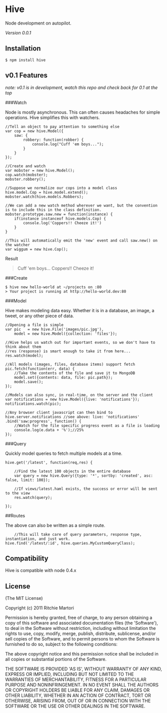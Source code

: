 # Hive 

Node development on autopilot.   

*Version 0.0.1*

## Installation

    $ npm install hive

## v0.1 Features 

_note: v0.1 is in development, watch this repo and check back for 0.1 at the top_

###Watch

Node is mostly asynchronous. This can often causes headaches for simple operations. Hive simplifies this with watchers.

	//Tell an object to pay attention to something else
	var cop = new hive.Model({
		saw: {
			robbery: function(robber) {
				console.log("Cuff 'em boys...");
			}
		}
	});

	//Create and watch
	var mobster = new hive.Model();
	cop.watch(mobster);
	mobster.robbery();

	//Suppose we normalize our cops into a model class
	hive.model.Cop = hive.model.extend();
	mobster.watch(hive.models.Robbers);

	//We can add a new watch method wherever we want, but the convention is to include this in the class definition.
	mobster.prototype.saw.new = function(instance) {
		if(instance instanceof hive.models.Cop) {
			console.log('Coppers!! Cheeze it!')
		}
	}

	//This will automatically emit the 'new' event and call saw.new() on the watcher
	var wiggum = new hive.Cop();

Result

  > Cuff 'em boys...
  > Coppers!! Cheeze it!

###Create

	$ hive new hello-world at ~/projects on :80
	> Your project is running at http://hello-world.dev:80
	
###Model

Hive makes modeling data easy. Whether it is in a database, an image, a tweet, or any other piece of data.

	//Opening a file is simple
	var pic   = new hive.File('images/pic.jpg'),
		model = new hive.Model({collection: 'files'});

	//Hive helps us watch out for important events, so we don't have to think about them
	//res (response) is smart enough to take it from here...
	res.watch(model);

	//All models (images, files, database items) support fetch
	pic.fetch(function(err, data) {
		//Take the contents of the file and save it to MongoDB
		model.set({contents: data, file: pic.path});
		model.save();
	});

	//Models can also sync, in real-time, on the server and the client
	var notifications = new hive.Model({live: 'notifications'});
	notifications.watch(pic);

	//Any browser client javascript can then bind to
	hive.server.notifications //see above: live: 'notifications'
	.bind('saw:progress', function() {
		//Watch for the file specific progress event as a file is loading
		console.log(e.data + '%');//25%
	});

###Query

Quickly model queries to fetch multiple models at a time.

	hive.get('/latest', function(req,res) {

		//Find the latest 100 objects in the entire database
		var query = new hive.Query({type: '*', sortby: 'created', asc: false, limit: 100});

		//If views/latest.haml exists, the success or error will be sent to the view
		res.watch(query);

	});

##Routes

The above can also be written as a simple route.

        //This will take care of query parameters, response type, instantiation, and just work.
	hive.find('/latest/:id', hive.queries.MyCustomQueryClass);


## Compatibility

Hive is compatible with node 0.4.x

## License 

(The MIT License)

Copyright (c) 2011 Ritchie Martori

Permission is hereby granted, free of charge, to any person obtaining
a copy of this software and associated documentation files (the
'Software'), to deal in the Software without restriction, including
without limitation the rights to use, copy, modify, merge, publish,
distribute, sublicense, and/or sell copies of the Software, and to
permit persons to whom the Software is furnished to do so, subject to
the following conditions:

The above copyright notice and this permission notice shall be
included in all copies or substantial portions of the Software.

THE SOFTWARE IS PROVIDED 'AS IS', WITHOUT WARRANTY OF ANY KIND,
EXPRESS OR IMPLIED, INCLUDING BUT NOT LIMITED TO THE WARRANTIES OF
MERCHANTABILITY, FITNESS FOR A PARTICULAR PURPOSE AND NONINFRINGEMENT.
IN NO EVENT SHALL THE AUTHORS OR COPYRIGHT HOLDERS BE LIABLE FOR ANY
CLAIM, DAMAGES OR OTHER LIABILITY, WHETHER IN AN ACTION OF CONTRACT,
TORT OR OTHERWISE, ARISING FROM, OUT OF OR IN CONNECTION WITH THE
SOFTWARE OR THE USE OR OTHER DEALINGS IN THE SOFTWARE.
